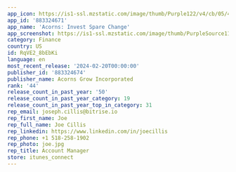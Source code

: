 ```yaml
---
app_icon: https://is1-ssl.mzstatic.com/image/thumb/Purple122/v4/cb/05/46/cb054632-3086-c011-47f0-6e6f08241acb/AppIcon-0-0-1x_U007emarketing-0-5-0-85-220.png/1024x1024bb.png
app_id: '883324671'
app_name: 'Acorns: Invest Spare Change'
app_screenshot: https://is1-ssl.mzstatic.com/image/thumb/PurpleSource116/v4/48/11/df/4811df50-7797-b511-1ea7-04982b4fb991/feb38c2a-c515-45c7-8a1a-2412e0dcb025_a__U002836_U0029.jpg/1242x2688bb.png
category: Finance
country: US
id: RqVE2_8bEbKi
language: en
most_recent_release: '2024-02-20T00:00:00'
publisher_id: '883324674'
publisher_name: Acorns Grow Incorporated
rank: '44'
release_count_in_past_year: '50'
release_count_in_past_year_category: 19
release_count_in_past_year_top_in_category: 31
rep_email: joseph.cillis@bitrise.io
rep_first_name: Joe
rep_full_name: Joe Cillis
rep_linkedin: https://www.linkedin.com/in/joecillis
rep_phone: +1 518-258-1902
rep_photo: joe.jpg
rep_title: Account Manager
store: itunes_connect
---
```


